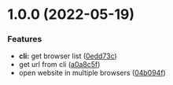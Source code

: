 # 1.0.0 (2022-05-19)


### Features

* **cli:** get browser list ([0edd73c](https://github.com/msrcodes/renepo/commit/0edd73c6b17b7f8770771f579b03bbe363184908))
* get url from cli ([a0a8c5f](https://github.com/msrcodes/renepo/commit/a0a8c5fa7ae8943c76322e58c6a97de79f3f7b9f))
* open website in multiple browsers ([04b094f](https://github.com/msrcodes/renepo/commit/04b094fefbf894d4904da3e698ce6ae3c311cbf9))
